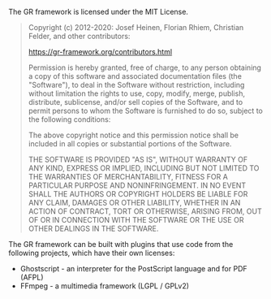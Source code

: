 The GR framework is licensed under the MIT License.

> Copyright (c) 2012-2020: Josef Heinen, Florian Rhiem, Christian Felder,
> and other contributors:
>
> https://gr-framework.org/contributors.html
>
> Permission is hereby granted, free of charge, to any person obtaining
> a copy of this software and associated documentation files (the
> "Software"), to deal in the Software without restriction, including
> without limitation the rights to use, copy, modify, merge, publish,
> distribute, sublicense, and/or sell copies of the Software, and to
> permit persons to whom the Software is furnished to do so, subject to
> the following conditions:
>
> The above copyright notice and this permission notice shall be
> included in all copies or substantial portions of the Software.
>
> THE SOFTWARE IS PROVIDED "AS IS", WITHOUT WARRANTY OF ANY KIND,
> EXPRESS OR IMPLIED, INCLUDING BUT NOT LIMITED TO THE WARRANTIES OF
> MERCHANTABILITY, FITNESS FOR A PARTICULAR PURPOSE AND
> NONINFRINGEMENT. IN NO EVENT SHALL THE AUTHORS OR COPYRIGHT HOLDERS BE
> LIABLE FOR ANY CLAIM, DAMAGES OR OTHER LIABILITY, WHETHER IN AN ACTION
> OF CONTRACT, TORT OR OTHERWISE, ARISING FROM, OUT OF OR IN CONNECTION
> WITH THE SOFTWARE OR THE USE OR OTHER DEALINGS IN THE SOFTWARE.

The GR framework can be built with plugins that use code from the
following projects, which have their own licenses:

- Ghostscript - an interpreter for the PostScript language and for PDF (AFPL)
- FFmpeg - a multimedia framework (LGPL / GPLv2)
